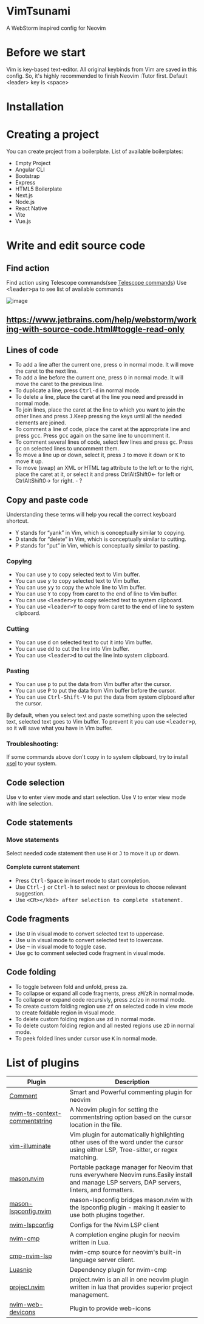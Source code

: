# VimTsunami
A WebStorm inspired config for Neovim





# Before we start
Vim is key-based text-editor.
All original keybinds from Vim are saved in this config. So, it's highly recommended to finish Neovim :Tutor first. 
Default \<leader\> key is \<space\>

# Installation

# Creating a project
You can create project from a boilerplate. 
List of available boilerplates: 
- Empty Project
- Angular CLI
- Bootstrap
- Express
- HTML5 Boilerplate
- Next.js
- Node.js
- React Native
- Vite
- Vue.js


# Write and edit source code

## Find action 
Find action using Telescope commands(see [Telescope commands](https://github.com/nvim-telescope/telescope.nvim?tab=readme-ov-file#vim-pickers))
Use <kbd>\<leader\>pa</kbd> to see list of available commands

![image](https://github.com/EngineerMonkey404/VimTsunami/assets/74253189/32fb49e1-2278-4763-b436-c72d79cc5126)

## https://www.jetbrains.com/help/webstorm/working-with-source-code.html#toggle-read-only

## Lines of code

- To add a line after the current one, press <kbd>o</kbd> in normal mode. It will move the caret to the next line.<br>
- To add a line before the current one, press <kbd>O</kbd> in normal mode. It will move the caret to the previous line.<br>
- To duplicate a line, press <kbd>Ctrl-d</kbd> in normal mode.<br>
- To delete a line, place the caret at the line you need and press<kbd>dd</kbd> in normal mode.<br>
- To join lines, place the caret at the line to which you want to join the other lines and press <kbd>J</kbd>.Keep pressing the keys until all the needed elements are joined.<br>
- To comment a line of code, place the caret at the appropriate line and press <kbd>gcc</kbd>. Press <kbd>gcc</kbd> again on the same line to uncomment it.
- To comment several lines of code, select few lines and press <kbd>gc</kbd>. Press <kbd>gc</kbd> on selected lines to uncomment them.
- To move a line up or down, select it, press <kbd>J</kbd> to move it down or <kbd>K</kbd> to move it up.
- To move (swap) an XML or HTML tag attribute to the left or to the right, place the caret at it, or select it and press CtrlAltShift0← for left or CtrlAltShift0→ for right. - ? 

## Copy and paste code

Understanding these terms will help you recall the correct keyboard shortcut.
- Y stands for “yank” in Vim, which is conceptually similar to copying.
- D stands for “delete” in Vim, which is conceptually similar to cutting.
- P stands for “put” in Vim, which is conceptually similar to pasting.

### Copying

- You can use <kbd>y</kbd> to copy selected text to Vim buffer.
- You can use <kbd>y</kbd> to copy selected text to Vim buffer.
- You can use <kbd>yy</kbd> to copy the whole line to Vim buffer.
- You can use <kbd>Y</kbd> to copy from caret to the end of line to Vim buffer.
- You can use <kbd>\<leader\>y</kbd> to copy selected text to system clipboard.
- You can use <kbd>\<leader\>Y</kbd> to copy from caret to the end of line to system clipboard.


### Cutting

- You can use <kbd>d</kbd> on selected text to cut it into Vim buffer.
- You can use <kbd>dd</kbd> to cut the line into Vim buffer.
- You can use <kbd>\<leader\>d</kbd> to cut the line into system clipboard.


### Pasting

- You can use <kbd>p</kbd> to put the data from Vim buffer after the cursor.
- You can use <kbd>P</kbd> to put the data from Vim buffer before the cursor.
- You can use <kbd>Ctrl-Shift-V</kbd> to put the data from system clipboard after the cursor.

By default, when you select text and paste something upon the selected text, selected text goes to Vim buffer.
To prevent it you can use <kbd>\<leader\>p</kbd>, so it will save what you have in Vim buffer.


### Troubleshooting:
If some commands above don't copy in to system clipboard, try to install [xsel](https://github.com/kfish/xsel) to your system. 


## Code selection
Use <kbd>v</kbd> to enter view mode and start selection.
Use <kbd>V</kbd> to enter view mode with line selection.


## Code statements 

### Move statements

Select needed code statement then use <kbd>H</kbd> or <kbd>J</kbd> to move it up or down.


#### Complete current statement

- Press <kbd>Ctrl-Space</kbd> in insert mode to start completion.
- Use <kbd>Ctrl-j</kbd> or <kbd>Ctrl-h</kbd> to select next or previous to choose relevant suggestion.
- Use <kbd>\<CR>\</kbd> after selection to complete statement.


## Code fragments

- Use <kbd>U</kbd> in visual mode to convert selected text to uppercase.
- Use <kbd>u</kbd> in visual mode to convert selected text to lowercase.
- Use <kbd>~</kbd> in visual mode to toggle case.
- Use <kbd>gc</kbd> to comment selected code fragment in visual mode.


## Code folding

- To toggle between fold and unfold, press <kbd>za</kbd>.
- To collapse or expand all code fragments, press <kbd>zM</kbd>/<kbd>zR</kbd> in normal mode.
- To collapse or expand code recursivly, press <kbd>zc</kbd>/<kbd>zo</kbd> in normal mode.
- To create custom folding region use <kbd>zf</kbd> on selected code in view mode to create foldable region in visual mode.
- To delete custom folding region use <kbd>zd</kbd> in normal mode.
- To delete custom folding region and all nested regions use <kbd>zD</kbd> in normal mode.
- To peek folded lines under cursor use <kbd>K</kbd> in normal mode.


#






# List of plugins

| Plugin | Description |
| --- | --- |
| [Comment](https://github.com/numToStr/Comment.nvim) | Smart and Powerful commenting plugin for neovim |
| [nvim-ts-context-commentstring](https://github.com/JoosepAlviste/nvim-ts-context-commentstring) | A Neovim plugin for setting the commentstring option based on the cursor location in the file. |
| [vim-illuminate](https://github.com/RRethy/vim-illuminate) | Vim plugin for automatically highlighting other uses of the word under the cursor using either LSP, Tree-sitter, or regex matching. |
| [mason.nvim](https://github.com/williamboman/mason.nvim) | Portable package manager for Neovim that runs everywhere Neovim runs.Easily install and manage LSP servers, DAP servers, linters, and formatters. |
| [mason-lspconfig.nvim](https://github.com/williamboman/mason-lspconfig.nvim) | mason-lspconfig bridges mason.nvim with the lspconfig plugin - making it easier to use both plugins together. |
| [nvim-lspconfig](https://github.com/neovim/nvim-lspconfig) | Configs for the Nvim LSP client |
| [nvim-cmp](https://github.com/hrsh7th/nvim-cmp) | A completion engine plugin for neovim written in Lua. |
| [cmp-nvim-lsp](https://github.com/hrsh7th/cmp-nvim-lsp) | nvim-cmp source for neovim's built-in language server client. |
| [Luasnip](https://github.com/L3MON4D3/LuaSnip) | Dependency plugin for nvim-cmp |
| [project.nvim](https://github.com/ahmedkhalf/project.nvim) | project.nvim is an all in one neovim plugin written in lua that provides superior project management. |
| [nvim-web-devicons](https://github.com/nvim-tree/nvim-web-devicons) | Plugin to provide web-icons |






  

